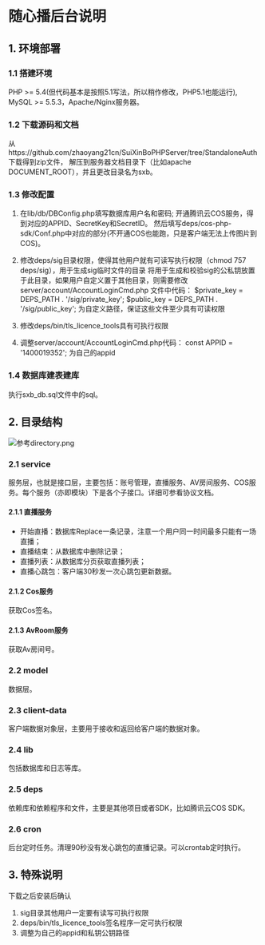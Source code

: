# 随心播后台说明

## 1. 环境部署

### 1.1 搭建环境

PHP >= 5.4(但代码基本是按照5.1写法，所以稍作修改，PHP5.1也能运行), MySQL >= 5.5.3，Apache/Nginx服务器。

### 1.2 下载源码和文档

从https://github.com/zhaoyang21cn/SuiXinBoPHPServer/tree/StandaloneAuth下载得到zip文件，
解压到服务器文档目录下（比如apache DOCUMENT_ROOT），并且更改目录名为sxb。

### 1.3 修改配置

1. 在lib/db/DBConfig.php填写数据库用户名和密码; 开通腾讯云COS服务，得到对应的APPID、SecretKey和SecretID。
然后填写deps/cos-php-sdk/Conf.php中对应的部分(不开通COS也能跑，只是客户端无法上传图片到COS)。

2. 修改deps/sig目录权限，使得其他用户就有可读写执行权限（chmod 757 deps/sig），用于生成sig临时文件的目录
将用于生成和校验sig的公私钥放置于此目录，如果用户自定义置于其他目录，则需要修改server/account/AccountLoginCmd.php
文件中代码：
	$private_key = DEPS_PATH . '/sig/private_key';
	$public_key = DEPS_PATH . '/sig/public_key';
为自定义路径，保证这些文件至少具有可读权限

3. 修改deps/bin/tls_licence_tools具有可执行权限

4. 调整server/account/AccountLoginCmd.php代码：
	const APPID = '1400019352';
为自己的appid

### 1.4 数据库建表建库

执行sxb_db.sql文件中的sql。

## 2. 目录结构
![参考directory.png](https://github.com/zhaoyang21cn/SuiXinBoPHPServer/tree/StandaloneAuth/directory.png)

### 2.1 service 

服务层，也就是接口层，主要包括：账号管理，直播服务、AV房间服务、COS服务。每个服务（亦即模块）下是各个子接口。详细可参看协议文档。

#### 2.1.1 直播服务

- 开始直播：数据库Replace一条记录，注意一个用户同一时间最多只能有一场直播；
- 直播结束：从数据库中删除记录；
- 直播列表：从数据库分页获取直播列表；
- 直播心跳包：客户端30秒发一次心跳包更新数据。

#### 2.1.2 Cos服务

获取Cos签名。

#### 2.1.3 AvRoom服务

获取Av房间号。


### 2.2 model 

数据层。

### 2.3 client-data 

客户端数据对象层，主要用于接收和返回给客户端的数据对象。

### 2.4 lib 

包括数据库和日志等库。

### 2.5 deps 

依赖库和依赖程序和文件，主要是其他项目或者SDK，比如腾讯云COS SDK。

### 2.6 cron 
后台定时任务。清理90秒没有发心跳包的直播记录。可以crontab定时执行。

## 3. 特殊说明
 下载之后安装后确认
 1. sig目录其他用户一定要有读写可执行权限
 2. deps/bin/tls_licence_tools签名程序一定可执行权限
 3. 调整为自己的appid和私钥公钥路径